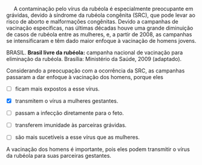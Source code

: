 

     A contaminação pelo vírus da rubéola é especialmente preocupante em grávidas, devido à síndrome da rubéola congênita (SRC), que pode levar ao risco de aborto e malformações congênitas. Devido a campanhas de vacinação específicas, nas últimas décadas houve uma grande diminuição de casos de rubéola entre as mulheres, e, a partir de 2008, as campanhas se intensificaram e têm dado maior enfoque à vacinação de homens jovens.

BRASIL. **Brasil livre da rubéola:** campanha nacional de vacinação para eliminação da rubéola. Brasília: Ministério da Saúde, 2009 (adaptado).

Considerando a preocupação com a ocorrência da SRC, as campanhas passaram a dar enfoque à vacinação dos homens, porque eles



- [ ] ficam mais expostos a esse vírus.
- [x] transmitem o vírus a mulheres gestantes.
- [ ] passam a infecção diretamente para o feto.
- [ ] transferem imunidade às parceiras grávidas.
- [ ] são mais sucetíveis a esse vírus que as mulheres.


A vacinação dos homens é importante, pois eles podem transmitir o vírus da rubéola para suas parceiras gestantes.
